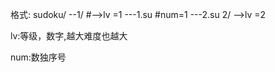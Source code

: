 格式:
sudoku/
     --1/     #-->lv =1
        ---1.su  #num=1
        ---2.su
     2/  -->lv =2

lv:等级，数字,越大难度也越大

num:数独序号

